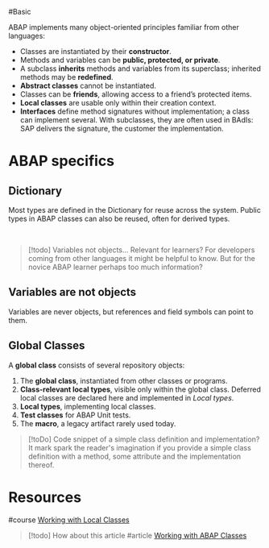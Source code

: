 #Basic 

ABAP implements many object-oriented principles familiar from other languages:

- Classes are instantiated by their **constructor**.
- Methods and variables can be **public, protected, or private**.
- A subclass **inherits** methods and variables from its superclass; inherited methods may be **redefined**.
- **Abstract classes** cannot be instantiated.
- Classes can be **friends**, allowing access to a friend’s protected items.
- **Local classes** are usable only within their creation context.
- **Interfaces** define method signatures without implementation; a class can implement several. With subclasses, they are often used in BAdIs: SAP delivers the signature, the customer the implementation.
# ABAP specifics
## Dictionary
Most types are defined in the Dictionary for reuse across the system. Public types in ABAP classes can also be reused, often for derived types.

  
> [!todo] Variables not objects... Relevant for learners?
> For developers coming from other languages it might be helpful to know. But for the novice ABAP learner perhaps too much information?

## Variables are not objects
Variables are never objects, but references and field symbols can point to them.
## Global Classes
A **global class** consists of several repository objects:

1. The **global class**, instantiated from other classes or programs.
2. **Class-relevant local types**, visible only within the global class. Deferred local classes are declared here and implemented in _Local types_.
3. **Local types**, implementing local classes.
4. **Test classes** for ABAP Unit tests.
5. The **macro**, a legacy artifact rarely used today.

> [!toDo] Code snippet of a simple class definition and implementation?
> It mark spark the reader's imagination if you provide a simple class definition with a method, some attribute and the implementation thereof.
 
# Resources
#course [Working with Local Classes](https://learning.sap.com/learning-journeys/acquire-core-abap-skills/defining-a-local-class_d4f46591-157b-468f-b94a-8d484d5ddca9)


> [!todo] How about this article
> #article [Working with ABAP Classes](https://help.sap.com/docs/ABAP_PLATFORM_BW4HANA/c238d694b825421f940829321ffa326a/1fbf9bd2d6664b88982173af52765a03.html?locale=en-US&q=Class+pool)

